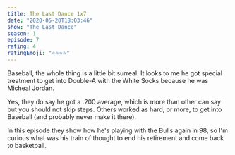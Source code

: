 ```yaml
--- 
title: The Last Dance 1x7 
date: "2020-05-20T18:03:46" 
show: "The Last Dance" 
season: 1 
episode: 7 
rating: 4 
ratingEmoji: "⭐️⭐️⭐️⭐️" 
---
```


Baseball, the whole thing is a little bit surreal. It looks to me he got special treatment to get into Double-A with the White Socks because he was Micheal Jordan.

Yes, they do say he got a .200 average, which is more than other can say but you should not skip steps. Others worked as hard, or more, to get into Baseball (and probably never make it there).

In this episode they show how he's playing with the Bulls again in 98, so I'm curious what was his train of thought to end his retirement and come back to basketball.
